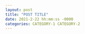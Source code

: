 ```yaml
---
layout: post
title: "POST TITLE"
date: 2021-2-22 hh:mm:ss -0000
categories: CATEGORY-1 CATEGORY-2
---
```

